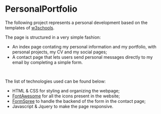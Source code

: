# PersonalPortfolio

The following project represents a personal development based on the templates of [w3schools](https://www.w3schools.com/w3css/w3css_templates.asp).

The page is structured in a very simple fashion:
* An index page contating my personal information and my portfolio, with personal projects, my CV and my social pages;
* A contact page that lets users send personal messages directly to my email by completing a simple form.
<br>

The list of technologies used can be found below:
* HTML & CSS for styling and organizing the webpage;
* [FontAwesome](https://fontawesome.com/) for all the icons present in the website;
* [FormSpree](https://formspree.io/) to handle the backend of the form in the contact page;
* Javascript & Jquery to make the page responsive.

